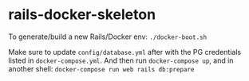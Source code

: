 # rails-docker-skeleton

To generate/build a new Rails/Docker env: `./docker-boot.sh`

Make sure to update `config/database.yml` after with the PG credentials listed in `docker-compose.yml`. And then run `docker-compose up`, and in another shell: `docker-compose run web rails db:prepare`
